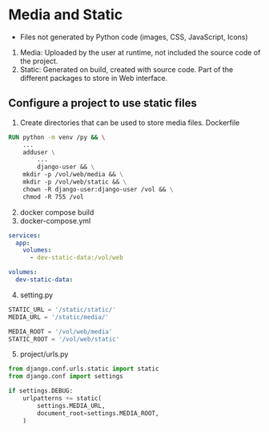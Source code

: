 # Media and Static
- Files not generated by Python code (images, CSS, JavaScript, Icons)
1. Media: Uploaded by the user at runtime, not included the source code of the project.
2. Static: Generated on build, created with source code. Part of the different packages to store in Web interface.


## Configure a project to use static files
1. Create directories that can be used to store media files.
Dockerfile
```dockerfile
RUN python -m venv /py && \
    ...
    adduser \
        ...
        django-user && \
    mkdir -p /vol/web/media && \
    mkdir -p /vol/web/static && \
    chown -R django-user:django-user /vol && \
    chmod -R 755 /vol
```

2. docker compose build
3. docker-compose.yml
```yml
services:
  app:
    volumes:
      - dev-static-data:/vol/web

volumes:
  dev-static-data:
```

4. setting.py
```Python
STATIC_URL = '/static/static/'
MEDIA_URL = '/static/media/'

MEDIA_ROOT = '/vol/web/media'
STATIC_ROOT = '/vol/web/static'
```

5. project/urls.py
```python
from django.conf.urls.static import static
from django.conf import settings

if settings.DEBUG:
    urlpatterns += static(
        settings.MEDIA_URL,
        document_root=settings.MEDIA_ROOT,
    )
```

